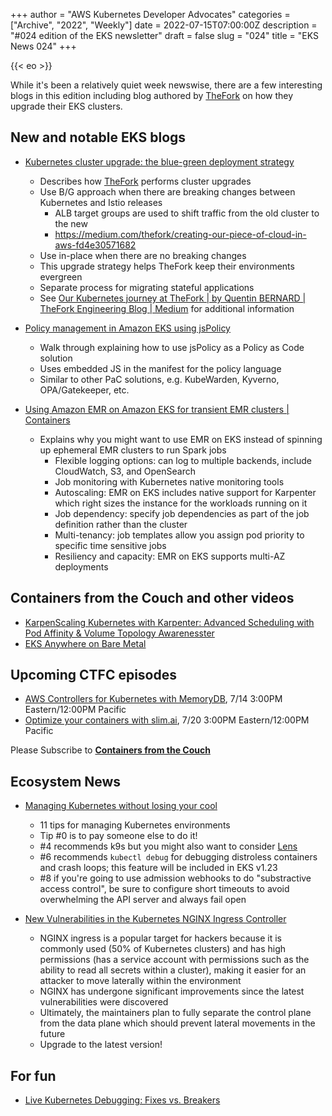 +++
author = "AWS Kubernetes Developer Advocates"
categories = ["Archive", "2022", "Weekly"]
date = 2022-07-15T07:00:00Z
description = "#024 edition of the EKS newsletter"
draft = false
slug = "024"
title = "EKS News 024"
+++

{{< eo >}}

While it's been a relatively quiet week newswise, there are a few interesting blogs in this edition including blog authored by [TheFork](https://thefork.com) on how they upgrade their EKS clusters.

## New and notable EKS blogs

* [Kubernetes cluster upgrade: the blue-green deployment strategy](https://aws.amazon.com/blogs/containers/kubernetes-cluster-upgrade-the-blue-green-deployment-strategy/) 
	* Describes how [TheFork](https://thefork.com) performs cluster upgrades
	* Use B/G approach when there are breaking changes between Kubernetes and Istio releases
		* ALB target groups are used to shift traffic from the old cluster to the new
		* https://medium.com/thefork/creating-our-piece-of-cloud-in-aws-fd4e30571682
	* Use in-place when there are no breaking changes
	* This upgrade strategy helps TheFork keep their environments evergreen
	* Separate process for migrating stateful applications
	* See [Our Kubernetes journey at TheFork | by Quentin BERNARD | TheFork Engineering Blog | Medium](https://medium.com/thefork/our-kubernetes-journey-at-thefork-d0964ec275f3) for additional information

* [Policy management in Amazon EKS using jsPolicy](https://aws.amazon.com/blogs/containers/policy-management-in-amazon-eks-using-jspolicy/) 
	* Walk through explaining how to use jsPolicy as a Policy as Code solution
	* Uses embedded JS in the manifest for the policy language
	* Similar to other PaC solutions, e.g. KubeWarden, Kyverno, OPA/Gatekeeper, etc.

* [Using Amazon EMR on Amazon EKS for transient EMR clusters | Containers](https://aws.amazon.com/blogs/containers/using-amazon-emr-on-amazon-eks-for-transient-emr-clusters/)
	* Explains why you might want to use EMR on EKS instead of spinning up ephemeral EMR clusters to run Spark jobs
		* Flexible logging options: can log to multiple backends, include CloudWatch, S3, and OpenSearch
		* Job monitoring with Kubernetes native monitoring tools 
		* Autoscaling: EMR on EKS includes native support for Karpenter which right sizes the instance for the workloads running on it
		* Job dependency: specify job dependencies as part of the job definition rather than the cluster
		* Multi-tenancy: job templates allow you assign pod priority to specific time sensitive jobs
		* Resiliency and capacity: EMR on EKS supports multi-AZ deployments


## Containers from the Couch and other videos

* [KarpenScaling Kubernetes with Karpenter: Advanced Scheduling with Pod Affinity & Volume Topology Awarenesster](https://www.youtube.com/watch?v=bzyEfxE8MOU)
* [EKS Anywhere on Bare Metal](https://www.youtube.com/watch?v=RmZZ7Gr8kMw) 

## Upcoming CTFC episodes

* [AWS Controllers for Kubernetes with MemoryDB](https://www.youtube.com/watch?v=sZKMkOcxf94), 7/14 3:00PM Eastern/12:00PM Pacific
* [Optimize your containers with slim.ai](https://www.youtube.com/watch?v=DA4ArZYJ1-E), 7/20 3:00PM Eastern/12:00PM Pacific

Please Subscribe to [**Containers from the Couch**](https://cftc.info/)

## Ecosystem News

* [Managing Kubernetes without losing your cool](https://marcusnoble.co.uk/2022-07-04-managing-kubernetes-without-losing-your-cool/)
    * 11 tips for managing Kubernetes environments
    * Tip #0 is to pay someone else to do it!
    * #4 recommends k9s but you might also want to consider [Lens](https://k8slens.dev/)
    * #6 recommends `kubectl debug` for debugging distroless containers and crash loops; this feature will be included in EKS v1.23
    * #8 if you're going to use admission webhooks to do "substractive access control", be sure to configure short timeouts to avoid overwhelming the API server and always fail open

* [New Vulnerabilities in the Kubernetes NGINX Ingress Controller](https://blog.lightspin.io/kubernetes-nginx-ingress-controller-vulnerabilities)
    * NGINX ingress is a popular target for hackers because it is commonly used (50% of Kubernetes clusters) and has high permissions (has a service account with permissions such as the ability to read all secrets within a cluster), making it easier for an attacker to move laterally within the environment
    * NGINX has undergone significant improvements since the latest vulnerabilities were discovered
    * Ultimately, the maintainers plan to fully separate the control plane from the data plane which should prevent lateral movements in the future
    * Upgrade to the latest version!

## For fun
* [Live Kubernetes Debugging: Fixes vs. Breakers](https://youtu.be/bQsubShHE94)